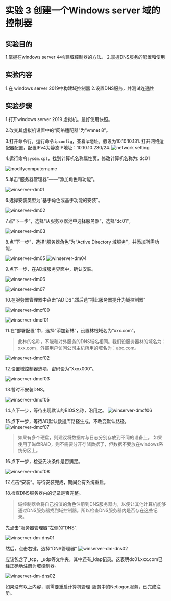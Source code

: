 # 实验 3 创建一个Windows server 域的控制器

## 实验目的
1.掌握在windows server  中构建域控制器的方法。
2.掌握DNS服务的配置和使用

## 实验内容

1.在 windows server  2019中构建域控制器
2.设置DNS服务，并测试连通性 

## 实验步骤

1.打开windows server 2019 虚拟机。最好使用快照。

2.改变其虚拟机设置中的“网络适配器”为“vmnet 8”。

3.打开命令行，运行命令```ipconfig```，查看ip地址。假设为10.10.10.131. 打开网络适配器配置，配置IPv4为静态IP地址：10.10.10.230/24.
![network setting](images/lab03/winserver-dm-network-staticip.png)

4.运行命令```sysdm.cpl```，找到计算机名称属性页，修改计算机名称为: dc01

![modifycomputername](images/lab03/modifycomputername.png)

5.单击“服务器管理器”——“添加角色和功能”。

![winserver-dm01](images/lab03/winserver-dm01.png)

6.选择安装类型为“基于角色或基于功能的安装”。

![winserver-dm02](images/lab03/winserver-dm02.png)

7.点“下一步”，选择“从服务器器池中选择服务器”，选择“dc01”。

![winserver-dm03](images/lab03/winserver-dm03.png)

8.点“下一步”，选择“服务器角色”为“Active Directory 域服务”，并添加所需功能。

![winserver-dm05](images/lab03/winserver-dm05.png)
![winserver-dm04](images/lab03/winserver-dm04.png)

9.点下一步，在AD域服务界面中，确认安装。

![winserver-dm06](images/lab03/winserver-dm06.png)

![winserver-dm07](images/lab03/winserver-dm07.png)

10.在服务器管理器中点击"AD DS",然后选“将此服务器提升为域控制器”

![winserver-dmcf00](images/lab03/winserver-dmcf00.png)

![winserver-dmcf01](images/lab03/winserver-dmcf01.png)

11.在“部署配置”中，选择“添加新林”，设置林根域名为“xxx.com”。

> 此林的名称，不能和对外服务的DNS域名相同。我们设服务器林的域名为：xxx.com，外部用户访问公司主机所用的域名为：abc.com。

![winserver-dmcf02](images/lab03/winserver-dmcf02.png)

12.设置域控制器选项，密码设为“Xxxx000”。

![winserver-dmcf03](images/lab03/winserver-dmcf03.png)

13.暂时不安装DNS。

![winserver-dmcf05](images/lab03/winserver-dmcf05.png)

14.点下一步，等待出现默认的BIOS名称，沿用之。
![winserver-dmcf06](images/lab03/winserver-dmcf06.png)

15.点下一步，等待AD默认数据库路径生成，不改变默认路径。
![winserver-dmcf07](images/lab03/winserver-dmcf07.png)

> 如果有多个硬盘，则建议将数据库与日志分别存放到不同的设备上。
> 如果使用了磁盘RAID，则不需要分开存储数据了，但数据不要放在windows系统分区上。


16.点下一步，检查先决条件是否满足。

![winserver-dmcf08](images/lab03/winserver-dmcf08.png)

17.点击“安装”。等待安装完成，期间会有系统重启。

18.检查DNS服务器内的记录是否完整。

> 域控制器会将自己扮演的角色注册到DNS服务器内，以便让其他计算机能够通过DNS服务器找到域控制器。所以检查DNS服务器内是否存在这些记录。

先点击“服务器管理器”左侧的“DNS".

![winserver-dm-dns01](images/lab03/winserver-dm-dns01.png)

然后，点击右键，选择“DNS管理器”
![winserver-dm-dns02](images/lab03/winserver-dm-dns02.png)

应该包含了_tcp、_udp等文件夹，其中还有_ldap记录。这表明dc01.xxx.com已经正确地注册为域控制器。

![winserver-dm-dns02](images/lab03/winserver-dm-dns03.png)


如果没有以上内容，则需要重启计算机管理-服务中的Netlogon服务，已完成注册。